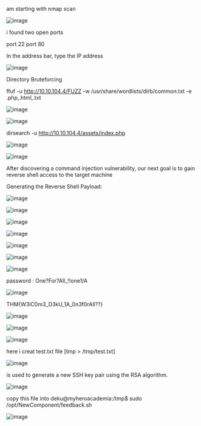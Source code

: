 am starting with nmap scan 

![image](https://github.com/user-attachments/assets/226f8945-03fb-422d-8d8b-fd33fda48780)

i found two open ports 

port 22 
port 80

In the address bar, type  the IP address

![image](https://github.com/user-attachments/assets/654aadcc-231c-48d7-98be-c470dbdfdef5)

 Directory Bruteforcing

 ffuf -u http://10.10.104.4/FUZZ -w /usr/share/wordlists/dirb/common.txt -e .php,.html,.txt


 ![image](https://github.com/user-attachments/assets/fe72e367-6c25-4ce5-9163-3a3dad5eefde)

 ![image](https://github.com/user-attachments/assets/0a27be03-8780-442c-a96a-ac95d495c5b5)

 dirsearch  -u http://10.10.104.4/assets/index.php 

 ![image](https://github.com/user-attachments/assets/1c73a05e-5cc8-407a-a195-abd905f6fed2)

 ![image](https://github.com/user-attachments/assets/001c7bbe-3d96-49cf-be84-f044a874572e)

 After discovering a command injection vulnerability, our next goal is to gain reverse shell access to the target machine

 

 Generating the Reverse Shell Payload:

 ![image](https://github.com/user-attachments/assets/96b70750-144a-4fa0-930c-aed9e4acae6d)

 ![image](https://github.com/user-attachments/assets/847a9a46-db5a-406e-947c-93979b00fbe6)

 ![image](https://github.com/user-attachments/assets/86fc5eba-5951-4fcb-8353-5fa49d24e231)

 ![image](https://github.com/user-attachments/assets/9c51bdfe-f615-443e-8c1d-a9ef23757982)

 

 ![image](https://github.com/user-attachments/assets/d2057cdf-12cf-4efa-aa27-bd0432ec6c16)

 ![image](https://github.com/user-attachments/assets/6fb533b7-ae7b-4bb9-b6cc-f2cce26e8c5d)

 ![image](https://github.com/user-attachments/assets/2930e18d-5622-4327-a4bb-971b31e3fe81)
 
 password : One?For?All_!!one1/A

 ![image](https://github.com/user-attachments/assets/62452b96-d4ce-4b28-9fb8-c6cf4ccd8159)

 THM{W3lC0m3_D3kU_1A_0n3f0rAll??}

 ![image](https://github.com/user-attachments/assets/a573839c-2762-415d-8229-99687f680644)

 ![image](https://github.com/user-attachments/assets/f288db10-fb37-4533-80e1-7616d55b3437)

 
![image](https://github.com/user-attachments/assets/9ba4563d-79bb-475b-9f3c-0ac51d4d78fd)

here i creat test.txt file [tmp > /tmp/test.txt]



![image](https://github.com/user-attachments/assets/8f5aff68-4d41-4543-9de8-69013048c39f)

is used to generate a new SSH key pair using the RSA algorithm.

![image](https://github.com/user-attachments/assets/a91d7433-8e3b-4efa-8f80-5e13dab2e301)

copy this file into deku@myheroacademia:/tmp$ sudo /opt/NewComponent/feedback.sh

![image](https://github.com/user-attachments/assets/2a8fe781-4f3a-457e-bfe8-ed59aace9b4b)









 



 


 

 



 







 

 


